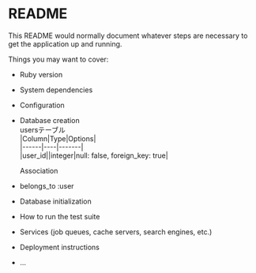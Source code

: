 # README

This README would normally document whatever steps are necessary to get the
application up and running.

Things you may want to cover:

* Ruby version

* System dependencies

* Configuration

* Database creation  
  usersテーブル  
|Column|Type|Options|  
|------|----|-------|  
|user_id||integer|null: false, foreign_key: true|  

  Association  
- belongs_to :user  

* Database initialization

* How to run the test suite

* Services (job queues, cache servers, search engines, etc.)

* Deployment instructions

* ...

